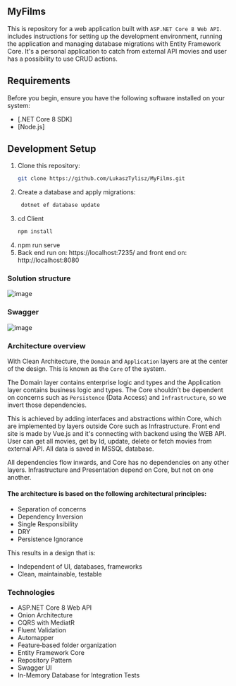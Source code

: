 ## MyFilms

This is repository for a web application built with `ASP.NET Core 8 Web API`.  includes instructions for setting up the development environment, running the application and managing database migrations with Entity Framework Core. It's a personal application to catch from external API movies and user has a possibility to use CRUD actions.

## Requirements

Before you begin, ensure you have the following software installed on your system:

- [.NET Core 8 SDK]
- [Node.js]

## Development Setup
1. Clone this repository:
   ```bash
   git clone https://github.com/LukaszTylisz/MyFilms.git
   
2. Create a database and apply migrations:
   ```bash
    dotnet ef database update
3. cd Client
    ```bash
    npm install
4. npm run serve
5. Back end run on: https://localhost:7235/ and front end on: http://localhost:8080

### Solution structure

![image](https://github.com/LukaszTylisz/MyFilms/assets/86656091/98f0bbb9-3836-4d94-adf4-47ac92b5f6ac)

### Swagger

![image](https://github.com/LukaszTylisz/MyFilms/assets/86656091/f6a0f076-d3d0-404d-9dce-7fb2a7236a74)


### Architecture overview

With Clean Architecture, the `Domain` and `Application` layers are at the center of the design. This is known as the `Core` of the system. 

The Domain layer contains enterprise logic and types and the Application layer contains business logic and types.
The Core shouldn’t be dependent on concerns such as `Persistence` (Data Access) and `Infrastructure`, so we invert those dependencies.

This is achieved by adding interfaces and abstractions within Core, which are implemented by layers outside Core such as Infrastructure. Front end site is made by Vue.js and it's connecting with backend using the WEB API. User can get all movies, get by Id, update, delete or fetch movies from external API. All data is saved in MSSQL database.

All dependencies flow inwards, and Core has no dependencies on any other layers.
Infrastructure and Presentation depend on Core, but not on one another.

#### The architecture is based on the following architectural principles:
- Separation of concerns
- Dependency Inversion
- Single Responsibility
- DRY
- Persistence Ignorance

This results in a design that is: 
- Independent of UI, databases, frameworks
- Clean, maintainable, testable

### Technologies
- ASP.NET Core 8 Web API
- Onion Architecture
- CQRS with MediatR
- Fluent Validation
- Automapper
- Feature‑based folder organization
- Entity Framework Core
- Repository Pattern
- Swagger UI
- In-Memory Database for Integration Tests
